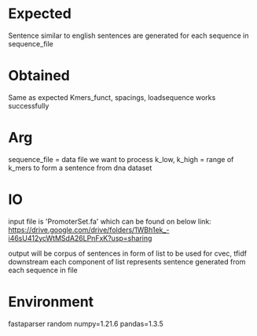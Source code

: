 # Expected
Sentence similar to english sentences are generated for each sequence in sequence_file
​
# Obtained
Same as expected
Kmers_funct, spacings, loadsequence works successfully

# Arg
sequence_file = data file we want to process
k_low, k_high = range of k_mers to form a sentence from dna dataset

# IO
input file is 'PromoterSet.fa' which can be found on below link:
https://drive.google.com/drive/folders/1WBh1ek_-i46sU412ycWtMSdA26LPnFxK?usp=sharing

output will be corpus of sentences in form of list to be used for cvec, tfidf downstream
each component of list represents sentence generated from each sequence in file
​
# Environment
fastaparser
random
numpy=1.21.6
pandas=1.3.5
